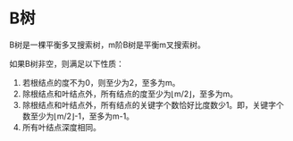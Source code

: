 # B树

B树是一棵平衡多叉搜索树，m阶B树是平衡m叉搜索树。

如果B树非空，则满足以下性质：
1. 若根结点的度不为0，则至少为2，至多为m。
2. 除根结点和叶结点外，所有结点的度至少为⌊m/2⌋，至多为m。
3. 除根结点和叶结点外，所有结点的关键字个数恰好比度数少1。即，关键字个数至少为⌊m/2⌋-1，至多为m-1。
4. 所有叶结点深度相同。